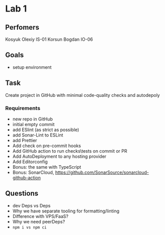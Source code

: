 # Lab 1

## Perfomers

Kosyuk Olexiy IS-01 Korsun Bogdan IO-06

## Goals

- setup environment

## Task

Create project in GitHub with minimal code-quality checks and autodepoly

### Requirements

- new repo in GitHub
- initial empty commit
- add ESlint (as strict as possible)
- add Sonar-Lint to ESLint
- add Prettier
- Add check on pre-commit hooks
- Add GitHub action to run checks\tests on commit or PR
- Add AutoDeployment to any hosting provider
- Add Editorconfig
- Bonus: the same with TypeScript
- Bonus: SonarCloud, https://github.com/SonarSource/sonarcloud-github-action

## Questions

- dev Deps vs Deps
- Why we have separate tooling for formatting/linting
- Difference with VPS/FaaS?
- Why we need peerDeps?
- `npm i vs npm ci`
